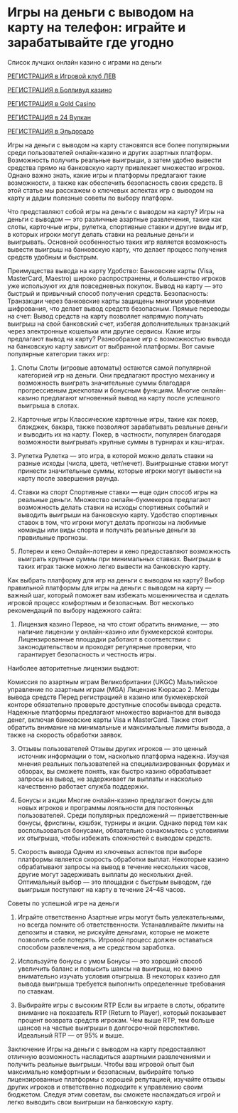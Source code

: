 # Игры на деньги с выводом на карту на телефон: играйте и зарабатывайте где угодно
Список лучших онлайн казино с играми на деньги

[РЕГИСТРАЦИЯ в Игровой клуб ЛЕВ](https://yielddigitals.top?ref=fap_w41726p111_default)

[РЕГИСТРАЦИЯ в Болливуд казино](https://lucky-bo11ywood.top?ref=fap_w41726p129_default)

[РЕГИСТРАЦИЯ в Gold Casino](https://interup-moving.top?ref=fap_w41726p126_default)

[РЕГИСТРАЦИЯ в 24 Вулкан](https://digital-currents.top?ref=fap_w41726p113_default)

[РЕГИСТРАЦИЯ в Эльдорадо](https://digital-pours.top?ref=fap_w41726p112_default)

Игры на деньги с выводом на карту становятся все более популярными среди пользователей онлайн-казино и других азартных платформ. Возможность получить реальные выигрыши, а затем удобно вывести средства прямо на банковскую карту привлекает множество игроков. Однако важно знать, какие игры и платформы предлагают такие возможности, а также как обеспечить безопасность своих средств. В этой статье мы расскажем о ключевых аспектах игр с выводом на карту и дадим полезные советы по выбору платформ.

Что представляют собой игры на деньги с выводом на карту?
Игры на деньги с выводом — это различные азартные развлечения, такие как слоты, карточные игры, рулетка, спортивные ставки и другие виды игр, в которых игроки могут делать ставки на реальные деньги и выигрывать. Основной особенностью таких игр является возможность вывести выигрыш на банковскую карту, что делает процесс получения средств удобным и быстрым.

Преимущества вывода на карту
Удобство: Банковские карты (Visa, MasterCard, Maestro) широко распространены, и большинство игроков уже используют их для повседневных покупок. Вывод на карту — это быстрый и привычный способ получения средств.
Безопасность: Транзакции через банковские карты защищены многими уровнями шифрования, что делает вывод средств безопасным.
Прямые переводы на счет: Вывод средств на карту позволяет напрямую получать выигрыш на свой банковский счет, избегая дополнительных транзакций через электронные кошельки или другие сервисы.
Какие игры предлагают вывод на карту?
Разнообразие игр с возможностью вывода на банковскую карту зависит от выбранной платформы. Вот самые популярные категории таких игр:

1. Слоты
Слоты (игровые автоматы) остаются самой популярной категорией игр на деньги. Они предлагают простую механику и возможность выиграть значительные суммы благодаря прогрессивным джекпотам и бонусным функциям. Многие онлайн-казино предлагают мгновенный вывод на карту после успешного выигрыша в слотах.

2. Карточные игры
Классические карточные игры, такие как покер, блэкджек, бакара, также позволяют зарабатывать реальные деньги и выводить их на карту. Покер, в частности, популярен благодаря возможности выигрывать крупные суммы в турнирах и кэш-играх.

3. Рулетка
Рулетка — это игра, в которой можно делать ставки на разные исходы (числа, цвета, чет/нечет). Выигрышные ставки могут принести значительные суммы, которые игроки могут вывести на карту после завершения раунда.

4. Ставки на спорт
Спортивные ставки — еще один способ игры на реальные деньги. Множество онлайн-букмекеров предлагают возможность делать ставки на исходы спортивных событий и выводить выигрыши на банковскую карту. Удобство спортивных ставок в том, что игроки могут делать прогнозы на любимые команды или виды спорта и получать реальные деньги за правильные прогнозы.

5. Лотереи и кено
Онлайн-лотереи и кено предоставляют возможность выиграть крупные суммы при минимальных ставках. Выигрыши в таких играх также можно легко вывести на банковскую карту.

Как выбрать платформу для игр на деньги с выводом на карту?
Выбор правильной платформы для игры на деньги с выводом на карту — важный шаг, который поможет вам избежать мошенничества и сделать игровой процесс комфортным и безопасным. Вот несколько рекомендаций по выбору надежного сайта:

1. Лицензия казино
Первое, на что стоит обратить внимание, — это наличие лицензии у онлайн-казино или букмекерской конторы. Лицензированные площадки работают в соответствии с законодательством и проходят регулярные проверки, что гарантирует безопасность и честность игры.

Наиболее авторитетные лицензии выдают:

Комиссия по азартным играм Великобритании (UKGC)
Мальтийское управление по азартным играм (MGA)
Лицензия Кюрасао
2. Методы вывода средств
Перед регистрацией в казино или букмекерской конторе обязательно проверьте доступные способы вывода средств. Надежные платформы предлагают множество вариантов для вывода денег, включая банковские карты Visa и MasterCard. Также стоит обратить внимание на минимальные и максимальные лимиты вывода, а также на скорость обработки заявок.

3. Отзывы пользователей
Отзывы других игроков — это ценный источник информации о том, насколько платформа надежна. Изучая мнения реальных пользователей на специализированных форумах и обзорах, вы сможете понять, как быстро казино обрабатывает запросы на вывод, не задерживает ли выплаты и насколько качественно работает служба поддержки.

4. Бонусы и акции
Многие онлайн-казино предлагают бонусы для новых игроков и программы лояльности для постоянных пользователей. Среди популярных предложений — приветственные бонусы, фриспины, кэшбэк, турниры и акции. Однако перед тем как воспользоваться бонусами, обязательно ознакомьтесь с условиями их отыгрыша, чтобы избежать сложностей с выводом средств.

5. Скорость вывода
Одним из ключевых аспектов при выборе платформы является скорость обработки выплат. Некоторые казино обрабатывают запросы на вывод в течение нескольких часов, другие могут задерживать выплаты до нескольких дней. Оптимальный выбор — это площадки с быстрым выводом, где выигрыши поступают на карту в течение 24–48 часов.

Советы по успешной игре на деньги
1. Играйте ответственно
Азартные игры могут быть увлекательными, но всегда помните об ответственности. Устанавливайте лимиты на депозиты и ставки, не рискуйте деньгами, которые не можете позволить себе потерять. Игровой процесс должен оставаться способом развлечения, а не средством заработка.

2. Используйте бонусы с умом
Бонусы — это хороший способ увеличить баланс и повысить шансы на выигрыш, но важно внимательно изучать условия отыгрыша. В некоторых казино для вывода выигрыша требуется выполнить определенные требования по ставкам.

3. Выбирайте игры с высоким RTP
Если вы играете в слоты, обратите внимание на показатель RTP (Return to Player), который показывает процент возврата средств игрокам. Чем выше RTP, тем больше шансов на частые выигрыши в долгосрочной перспективе. Идеальный RTP — от 95% и выше.

Заключение
Игры на деньги с выводом на карту предоставляют отличную возможность насладиться азартными развлечениями и получить реальные выигрыши. Чтобы ваш игровой опыт был максимально комфортным и безопасным, выбирайте только лицензированные платформы с хорошей репутацией, изучайте отзывы других игроков и ответственно подходите к управлению своим бюджетом. Следуя этим советам, вы сможете наслаждаться игрой и легко выводить свои выигрыши на банковскую карту.
